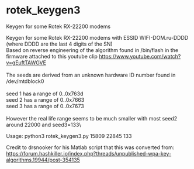 # rotek_keygen3
Keygen for some Rotek RX-22200 modems

Keygen for some Rotek RX-22200 modems with ESSID WIFI-DOM.ru-DDDD (where DDDD are the last 4 digits of the SN)\
Based on reverse engineering of the algorithm  found in /bin/flash in the firmware attached to this youtube clip https://www.youtube.com/watch?v=gEuftTAWGVE
\
\
The seeds are derived from an unknown hardware ID number found in /dev/mtdblock0\
\
seed 1 has a range of 0..0x763d\
seed 2 has a range of 0..0x7663\
seed 3 has a range of 0..0x7673\
\
However the real life range seems to be much smaller with most seed2 around 22000 and seed3=133\

Usage: python3 rotek_keygen3.py 15809 22845 133

Credit to drsnooker for his Matlab script that this was converted from: https://forum.hashkiller.io/index.php?threads/unpublished-wpa-key-algorithms.19944/post-354135
